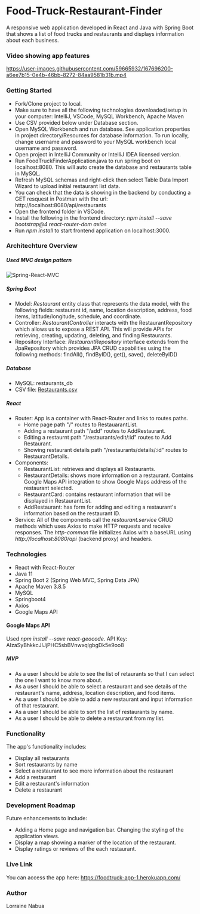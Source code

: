 # Food-Truck-Restaurant-Finder
A responsive web application developed in React and Java with Spring Boot that shows a list of food trucks and restaurants and displays information about each business.

### Video showing app features
https://user-images.githubusercontent.com/59665932/167696200-a6ee7b15-0e4b-46bb-8272-84aa9581b31b.mp4


### Getting Started
* Fork/Clone project to local.
* Make sure to have all the following technologies downloaded/setup in your computer: IntelliJ, VSCode, MySQL Workbench, Apache Maven
* Use CSV provided below under Database section. 
* Open MySQL Workbench and run database. See application.properties in project directory/Resources for database information. To run locally, change username and password to your MySQL workbench local username and password. 
* Open project in IntelliJ Community or IntelliJ IDEA licensed version.
* Run FoodTruckFinderApplication.java to run spring boot on localhost:8080. This will auto create the database and restaurants table in MySQL.
* Refresh MySQL schemas and right-click then select Table Data Import Wizard to upload initial restaurant list data.
* You can check that the data is showing in the backend by conducting a GET resquest in Postman with the url: http://localhost:8080/api/restaurants
* Open the frontend folder in VSCode.
* Install the following in the frontend directory: *npm install --save bootstrap@4 react-router-dom axios*
* Run *npm install* to start frontend application on localhost:3000.

### Architechture Overview
##### Used MVC design pattern
![Spring-React-MVC](https://user-images.githubusercontent.com/59665932/167696102-eb854d20-95fa-41ae-9780-97e148e21c96.png)

##### Spring Boot
* Model: *Restaurant* entity class that represents the data model, with the following fields: restaurant id, name, location description, address, food items, latitude/longitude, schedule, and coordinate.
* Controller: *RestaurantController* interacts with the RestaurantRepository which allows us to expose a REST API. This will provide APIs for retrieving, creating, updating, deleting, and finding Restaurants.
* Repository Interface: *RestaurantRepository* interface extends from the JpaRepository which provides JPA CRUD capabilities using the following methods: findAll(), findByID(), get(), save(), deleteByID()

##### Database
* MySQL: restaurants_db
* CSV file: [Restaurants.csv](https://github.com/lnabua/Food-Truck-Restaurant-Finder/files/8664050/Restaurants.csv)


##### React
* Router: App is a container with React-Router and links to routes paths.
     * Home page path "/" routes to RestauarantList.
     * Adding a restaurant path "/add" routes to AddRestaurant.
     * Editing a restaurnt path "/restaurants/edit/:id" routes to Add Restaurant.
     * Showing restaurant details path "/restaurants/details/:id" routes to RestaurantDetails.
* Components: 
     * RestaurantList: retrieves and displays all Restaurants.
     * RestaurantDetails: shows more information on a restaurant. Contains Google Maps API integration to show Google Maps address of the restaurant selected.
     * RestaurantCard: contains restaurant information that will be displayed in RestaurantList.
     * AddRestaurant: has form for adding and editing a restaurant's information based on the restaurant ID.
* Service: All of the components call the *restaurant.service* CRUD methods which uses Axios to make HTTP requests and receive responses. The *http-common* file initializes Axios with a baseURL using *http://localhost:8080/api* (backend proxy) and headers. 

### Technologies
* React with React-Router
* Java 11
* Spring Boot 2 (Spring Web MVC, Spring Data JPA)
* Apache Maven 3.8.5
* MySQL
* Springboot4
* Axios
* Google Maps API

#### Google Maps API
Used *npm install --save react-geocode*. API Key: AIzaSyBhkkcJIJjPHC5sbBVnwxqlgbgDk5e9oo8

##### MVP
* As a user I should be able to see the list of retaurants so that I can select the one I want to know more about.
* As a user I should be able to select a restaurant and see details of the restaurant's name, address, location description, and food items.
* As a user I should be able to add a new restaurant and input information of that restaurant.
* As a user I should be able to sort the list of restaurants by name.
* As a user I should be able to delete a restaurant from my list.

### Functionality
The app's functionality includes:
* Display all restaurants
* Sort restaurants by name
* Select a restaurant to see more information about the restaurant
* Add a restaurant
* Edit a restaurant's information
* Delete a restaurant

### Development Roadmap
Future enhancements to include:
* Adding a Home page and navigation bar. Changing the styling of the application views.
* Display a map showing a marker of the location of the restaurant.
* Display ratings or reviews of the each restaurant.

### Live Link
You can access the app here:
https://foodtruck-app-1.herokuapp.com/

### Author
Lorraine Nabua
